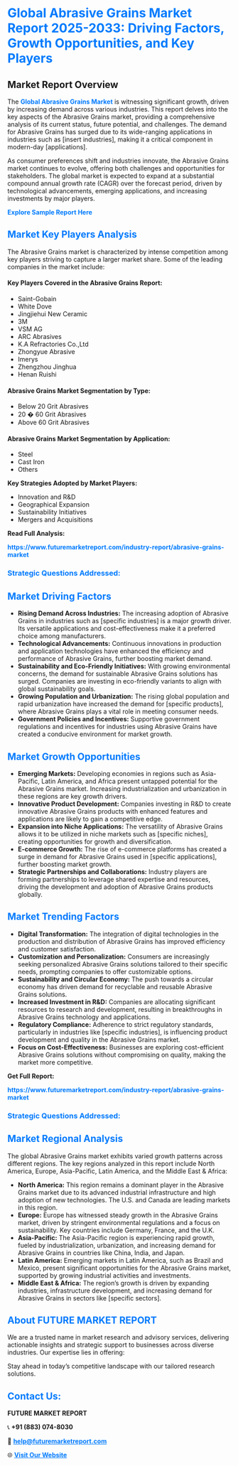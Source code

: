 <h1 style="color: #007BFF;">Global Abrasive Grains Market Report 2025-2033: Driving Factors, Growth Opportunities, and Key Players</h1>

<section id="overview">
<h2>Market Report Overview</h2>
<p>The <a href="https://www.futuremarketreport.com/industry-report/abrasive-grains-market" style="color: #007BFF; text-decoration: none;"><strong>Global Abrasive Grains Market</strong></a> is witnessing significant growth, driven by increasing demand across various industries. This report delves into the key aspects of the Abrasive Grains market, providing a comprehensive analysis of its current status, future potential, and challenges. The demand for Abrasive Grains has surged due to its wide-ranging applications in industries such as [insert industries], making it a critical component in modern-day [applications].</p>
<p>As consumer preferences shift and industries innovate, the Abrasive Grains market continues to evolve, offering both challenges and opportunities for stakeholders. The global market is expected to expand at a substantial compound annual growth rate (CAGR) over the forecast period, driven by technological advancements, emerging applications, and increasing investments by major players.</p>
</section>

<section id="overview">
<p><a href="https://www.futuremarketreport.com/request-sample/reportId=107873" style="color: #007BFF; text-decoration: none;"><strong>Explore Sample Report Here</strong></a></p>
</section>

<section id="key-players">
<h2 style="color: #007BFF;">Market Key Players Analysis</h2>
<p>The Abrasive Grains market is characterized by intense competition among key players striving to capture a larger market share. Some of the leading companies in the market include:</p>
<h4>Key Players Covered in the Abrasive Grains Report:</h4>
<ul><li>Saint-Gobain</li><li>White Dove</li><li>Jingjiehui New Ceramic</li><li>3M</li><li>VSM AG</li><li>ARC Abrasives</li><li>K.A Refractories Co.,Ltd</li><li>Zhongyue Abrasive</li><li>Imerys</li><li>Zhengzhou Jinghua</li><li>Henan Ruishi</li></ul>
<h4>Abrasive Grains Market Segmentation by Type:</h4>
<ul><li>Below 20 Grit Abrasives</li><li>20 � 60 Grit Abrasives</li><li>Above 60 Grit Abrasives</li></ul>

<h4>Abrasive Grains Market Segmentation by Application:</h4>
<ul><li>Steel</li><li>Cast Iron</li><li>Others</li></ul>
<p><strong>Key Strategies Adopted by Market Players:</strong></p>
<ul>
<li>Innovation and R&D</li>
<li>Geographical Expansion</li>
<li>Sustainability Initiatives</li>
<li>Mergers and Acquisitions</li>
</ul>
</section>

<section>
<p><strong>Read Full Analysis: </strong></p><a href="https://www.futuremarketreport.com/industry-report/abrasive-grains-market" style="color: #007BFF; text-decoration: none;"><strong>https://www.futuremarketreport.com/industry-report/abrasive-grains-market</strong></a>
<h3 style="color: #007BFF;">Strategic Questions Addressed:</h3>
</section>

<section id="driving-factors">
<h2 style="color: #007BFF;">Market Driving Factors</h2>
<ul>
<li><strong>Rising Demand Across Industries:</strong> The increasing adoption of Abrasive Grains in industries such as [specific industries] is a major growth driver. Its versatile applications and cost-effectiveness make it a preferred choice among manufacturers.</li>
<li><strong>Technological Advancements:</strong> Continuous innovations in production and application technologies have enhanced the efficiency and performance of Abrasive Grains, further boosting market demand.</li>
<li><strong>Sustainability and Eco-Friendly Initiatives:</strong> With growing environmental concerns, the demand for sustainable Abrasive Grains solutions has surged. Companies are investing in eco-friendly variants to align with global sustainability goals.</li>
<li><strong>Growing Population and Urbanization:</strong> The rising global population and rapid urbanization have increased the demand for [specific products], where Abrasive Grains plays a vital role in meeting consumer needs.</li>
<li><strong>Government Policies and Incentives:</strong> Supportive government regulations and incentives for industries using Abrasive Grains have created a conducive environment for market growth.</li>
</ul>
</section>

<section id="growth-opportunities">
<h2 style="color: #007BFF;">Market Growth Opportunities</h2>
<ul>
<li><strong>Emerging Markets:</strong> Developing economies in regions such as Asia-Pacific, Latin America, and Africa present untapped potential for the Abrasive Grains market. Increasing industrialization and urbanization in these regions are key growth drivers.</li>
<li><strong>Innovative Product Development:</strong> Companies investing in R&D to create innovative Abrasive Grains products with enhanced features and applications are likely to gain a competitive edge.</li>
<li><strong>Expansion into Niche Applications:</strong> The versatility of Abrasive Grains allows it to be utilized in niche markets such as [specific niches], creating opportunities for growth and diversification.</li>
<li><strong>E-commerce Growth:</strong> The rise of e-commerce platforms has created a surge in demand for Abrasive Grains used in [specific applications], further boosting market growth.</li>
<li><strong>Strategic Partnerships and Collaborations:</strong> Industry players are forming partnerships to leverage shared expertise and resources, driving the development and adoption of Abrasive Grains products globally.</li>
</ul>
</section>

<section id="trending-factors">
<h2 style="color: #007BFF;">Market Trending Factors</h2>
<ul>
<li><strong>Digital Transformation:</strong> The integration of digital technologies in the production and distribution of Abrasive Grains has improved efficiency and customer satisfaction.</li>
<li><strong>Customization and Personalization:</strong> Consumers are increasingly seeking personalized Abrasive Grains solutions tailored to their specific needs, prompting companies to offer customizable options.</li>
<li><strong>Sustainability and Circular Economy:</strong> The push towards a circular economy has driven demand for recyclable and reusable Abrasive Grains solutions.</li>
<li><strong>Increased Investment in R&D:</strong> Companies are allocating significant resources to research and development, resulting in breakthroughs in Abrasive Grains technology and applications.</li>
<li><strong>Regulatory Compliance:</strong> Adherence to strict regulatory standards, particularly in industries like [specific industries], is influencing product development and quality in the Abrasive Grains market.</li>
<li><strong>Focus on Cost-Effectiveness:</strong> Businesses are exploring cost-efficient Abrasive Grains solutions without compromising on quality, making the market more competitive.</li>
</ul>
</section>

<section>
<p><strong>Get Full Report: </strong></p><a href="https://www.futuremarketreport.com/industry-report/abrasive-grains-market" style="color: #007BFF; text-decoration: none;"><strong>https://www.futuremarketreport.com/industry-report/abrasive-grains-market</strong></a>
<h3 style="color: #007BFF;">Strategic Questions Addressed:</h3>
</section>


<section id="regional-analysis">
<h2 style="color: #007BFF;">Market Regional Analysis</h2>
<p>The global Abrasive Grains market exhibits varied growth patterns across different regions. The key regions analyzed in this report include North America, Europe, Asia-Pacific, Latin America, and the Middle East & Africa:</p>
<ul>
<li><strong>North America:</strong> This region remains a dominant player in the Abrasive Grains market due to its advanced industrial infrastructure and high adoption of new technologies. The U.S. and Canada are leading markets in this region.</li>
<li><strong>Europe:</strong> Europe has witnessed steady growth in the Abrasive Grains market, driven by stringent environmental regulations and a focus on sustainability. Key countries include Germany, France, and the U.K.</li>
<li><strong>Asia-Pacific:</strong> The Asia-Pacific region is experiencing rapid growth, fueled by industrialization, urbanization, and increasing demand for Abrasive Grains in countries like China, India, and Japan.</li>
<li><strong>Latin America:</strong> Emerging markets in Latin America, such as Brazil and Mexico, present significant opportunities for the Abrasive Grains market, supported by growing industrial activities and investments.</li>
<li><strong>Middle East & Africa:</strong> The region’s growth is driven by expanding industries, infrastructure development, and increasing demand for Abrasive Grains in sectors like [specific sectors].</li>
</ul>
</section>

<footer>
<h2 style="color: #007BFF;">About FUTURE MARKET REPORT</h2>
<p>We are a trusted name in market research and advisory services, delivering actionable insights and strategic support to businesses across diverse industries. Our expertise lies in offering:</p>

<p>Stay ahead in today’s competitive landscape with our tailored research solutions.</p>

<h2 style="color: #007BFF;">Contact Us:</h2>
<p><strong>FUTURE MARKET REPORT</strong></p>
<p>📞 <strong>+91 (883) 074-8030</strong></p>
<p>📧 <strong><a href="mailto:help@futuremarketreport.com" style="color: #007BFF;">help@futuremarketreport.com</a></strong></p>
<p>🌐 <strong><a href="https://www.futuremarketreport.com/" style="color: #007BFF;">Visit Our Website</a></strong></p>
</footer>